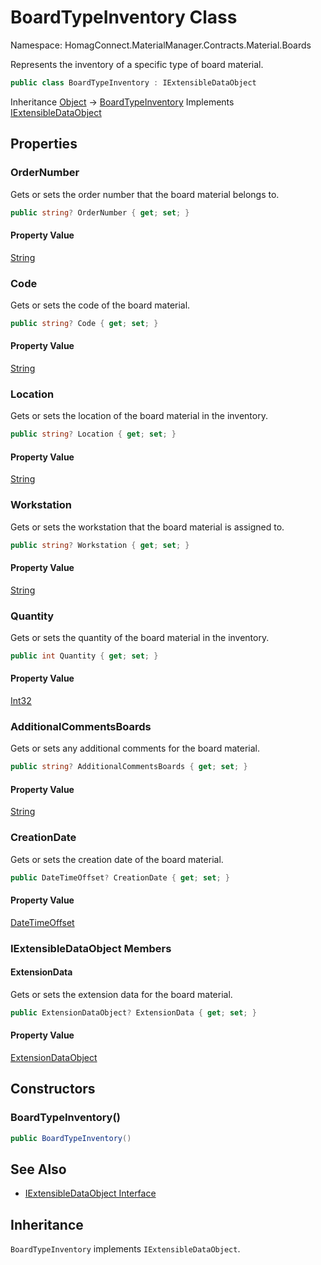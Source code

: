 ﻿# BoardTypeInventory Class

Namespace: HomagConnect.MaterialManager.Contracts.Material.Boards

Represents the inventory of a specific type of board material.

```csharp
public class BoardTypeInventory : IExtensibleDataObject
```

Inheritance [Object](https://docs.microsoft.com/en-us/dotnet/api/system.object) → [BoardTypeInventory](./homagconnect.materialmanager.contracts.material.boards.boardtypeinventory.md)
Implements [IExtensibleDataObject](https://docs.microsoft.com/en-us/dotnet/api/system.runtime.serialization.iextensibledataobject)

## Properties

### **OrderNumber**

Gets or sets the order number that the board material belongs to.

```csharp
public string? OrderNumber { get; set; }
```

#### Property Value

[String](https://docs.microsoft.com/en-us/dotnet/api/system.string)<br>

### **Code**

Gets or sets the code of the board material.

```csharp
public string? Code { get; set; }
```

#### Property Value

[String](https://docs.microsoft.com/en-us/dotnet/api/system.string)<br>

### **Location**

Gets or sets the location of the board material in the inventory.

```csharp
public string? Location { get; set; }
```

#### Property Value

[String](https://docs.microsoft.com/en-us/dotnet/api/system.string)<br>

### **Workstation**

Gets or sets the workstation that the board material is assigned to.

```csharp
public string? Workstation { get; set; }
```

#### Property Value

[String](https://docs.microsoft.com/en-us/dotnet/api/system.string)<br>

### **Quantity**

Gets or sets the quantity of the board material in the inventory.

```csharp
public int Quantity { get; set; }
```

#### Property Value

[Int32](https://docs.microsoft.com/en-us/dotnet/api/system.int32)<br>

### **AdditionalCommentsBoards**

Gets or sets any additional comments for the board material.

```csharp
public string? AdditionalCommentsBoards { get; set; }
```

#### Property Value

[String](https://docs.microsoft.com/en-us/dotnet/api/system.string)<br>

### **CreationDate**

Gets or sets the creation date of the board material.

```csharp
public DateTimeOffset? CreationDate { get; set; }
```

#### Property Value

[DateTimeOffset](https://docs.microsoft.com/en-us/dotnet/api/system.datetimeoffset)<br>

### **IExtensibleDataObject Members**

#### **ExtensionData**

Gets or sets the extension data for the board material.

```csharp
public ExtensionDataObject? ExtensionData { get; set; }
```

#### Property Value

[ExtensionDataObject](https://docs.microsoft.com/en-us/dotnet/api/system.runtime.serialization.extensiondataobject)<br>

## Constructors

### **BoardTypeInventory()**

```csharp
public BoardTypeInventory()
```

## See Also

* [IExtensibleDataObject Interface](https://docs.microsoft.com/en-us/dotnet/api/system.runtime.serialization.iextensibledataobject)

## Inheritance

`BoardTypeInventory` implements `IExtensibleDataObject`.
